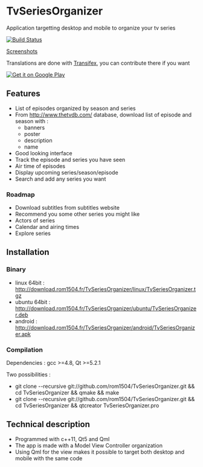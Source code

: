 # TvSeriesOrganizer
Application targetting desktop and mobile to organize your tv series

[![Build Status](https://travis-ci.org/rom1504/TvSeriesOrganizer.png?branch=master)](https://travis-ci.org/rom1504/TvSeriesOrganizer)

[Screenshots](http://download.rom1504.fr/TvSeriesOrganizer/screenshot/screenshot.php)

Translations are done with [Transifex](https://www.transifex.com/projects/p/tvseriesorganizer/), you can contribute there if you want

<a href="https://play.google.com/store/apps/details?id=com.rom1504.TvSeriesOrganizer">
  <img alt="Get it on Google Play"
       src="https://developer.android.com/images/brand/en_generic_rgb_wo_45.png" />
</a>

## Features
 * List of episodes organized by season and series
 * From  http://www.thetvdb.com/ database, download list of episode and season with :
   * banners
   * poster
   * description
   * name
 * Good looking interface
 * Track the episode and series you have seen
 * Air time of episodes
 * Display upcoming series/season/episode
 * Search and add any series you want
 
### Roadmap
 * Download subtitles from subtitles website
 * Recommend you some other series you might like
 * Actors of series
 * Calendar and airing times
 * Explore series
 
## Installation

### Binary
 * linux 64bit : http://download.rom1504.fr/TvSeriesOrganizer/linux/TvSeriesOrganizer.tgz
 * ubuntu 64bit : http://download.rom1504.fr/TvSeriesOrganizer/ubuntu/TvSeriesOrganizer.deb
 * android : http://download.rom1504.fr/TvSeriesOrganizer/android/TvSeriesOrganizer.apk

### Compilation
Dependencies : gcc >=4.8, Qt >=5.2.1

Two possibilities :
 * git clone --recursive git://github.com/rom1504/TvSeriesOrganizer.git && cd TvSeriesOrganizer && qmake && make
 * git clone --recursive git://github.com/rom1504/TvSeriesOrganizer.git && cd TvSeriesOrganizer && qtcreator TvSeriesOrganizer.pro
 
## Technical description
 * Programmed with c++11, Qt5 and Qml
 * The app is made with a Model View Controller organization
 * Using Qml for the view makes it possible to target both desktop and mobile with the same code
